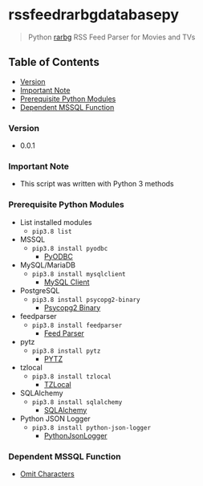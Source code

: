 # rssfeedrarbgdatabasepy
> Python [rarbg](https://rarbg.to/torrents.php) RSS Feed Parser for Movies and TVs

## Table of Contents
* [Version](#version)
* [Important Note](#important-note)
* [Prerequisite Python Modules](#prerequisite-python-modules)
* [Dependent MSSQL Function](#dependent-mssql-function)

### Version
* 0.0.1

### **Important Note**
* This script was written with Python 3 methods

### Prerequisite Python Modules
* List installed modules
  * `pip3.8 list`
* MSSQL
  * `pip3.8 install pyodbc`
    * [PyODBC](https://pypi.org/project/pyodbc/)
* MySQL/MariaDB
  * `pip3.8 install mysqlclient`
    * [MySQL Client](https://pypi.org/project/mysqlclient/)
* PostgreSQL
  * `pip3.8 install psycopg2-binary`
    * [Psycopg2 Binary](https://pypi.org/project/psycopg2/)
* feedparser
  * `pip3.8 install feedparser`
    * [Feed Parser](https://pypi.org/project/feedparser/)
* pytz
  * `pip3.8 install pytz`
    * [PYTZ](https://pypi.org/project/pytz/)
* tzlocal
  * `pip3.8 install tzlocal`
    * [TZLocal](https://pypi.org/project/tzlocal/)
* SQLAlchemy
  * `pip3.8 install sqlalchemy`
    * [SQLAlchemy](https://pypi.org/project/SQLAlchemy/)
* Python JSON Logger
  * `pip3.8 install python-json-logger`
    * [PythonJsonLogger](https://pypi.org/project/python-json-logger/)

### Dependent MSSQL Function
* [Omit Characters](https://github.com/Cuates/omitcharactersmssql)
